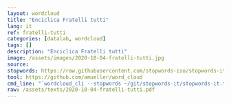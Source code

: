 ```yaml
---
layout: wordcloud
title: "Enciclica Fratelli tutti"
lang: it
ref: fratelli-tutti
categories: [datalab, wordcloud]
tags: []
description: "Enciclica Fratelli tutti"
image: /assets/images/2020-10-04-fratelli-tutti.jpg
source:
stopwords: https://raw.githubusercontent.com/stopwords-iso/stopwords-it/master/stopwords-it.txt
tool: https://github.com/amueller/word_cloud
cmd_line: "`wordcloud_cli --stopwords ~/git/stopwords-it/stopwords-it.txt --imagefile 2020-10-04-fratelli-tutti.jpg --background black --width 1080 --height 1350 < 2020-10-04-fratelli-tutti.txt`"
raw: /assets/texts/2020-10-04-fratelli-tutti.pdf
---
```

